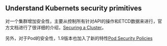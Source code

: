 ## Understand Kubernets security primitives
对一个集群增加安全性，主要从控制所有针对API的操作和ETCD数据来进行，官方文档进行了很详细的介绍，[Securing a Cluster](https://kubernetes.io/docs/tasks/administer-cluster/securing-a-cluster/)。

另外，对于Pod的安全性，1.9版本也加入了新的特性[Pod Security Policies](https://kubernetes.io/docs/concepts/policy/pod-security-policy/)